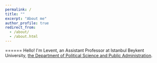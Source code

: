 ```yaml
---
permalink: /
title: ""
excerpt: "About me"
author_profile: true
redirect_from: 
  - /about/
  - /about.html
---
```


======
Hello! I'm Levent, an Assistant Professor at Istanbul Beykent University, [the Department of Political Science and Public Administration](https://iibf.beykent.edu.tr/en/departments/political-science-and-public-administration-turkish). 
